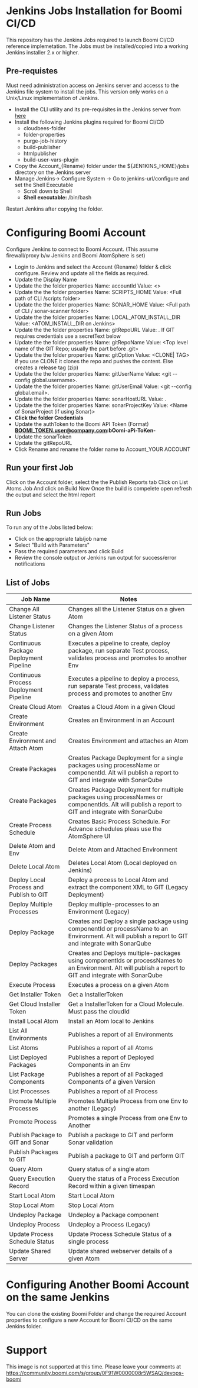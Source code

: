# Jenkins Jobs Installation for Boomi CI/CD

This repository has the Jenkins Jobs required to launch Boomi CI/CD reference implemetation. The Jobs must be installed/copied into a working Jenkins installer 2.x or higher. 
  
## Pre-requistes
Must need administration access on Jenkins server and accesss to the Jenkins file system to install the jobs. This version only works on a Unix/Linux implementation of Jenkins. 

  - Install the CLI utility and its pre-requisites in the Jenkins server from [here](https://github.com/OfficialBoomi/boomicicd-cli)
  - Install the following Jenkins plugins required for Boomi CI/CD
      - cloudbees-folder
      - folder-properties
      - purge-job-history 
      - build-publisher 
      - htmlpublisher 
      - build-user-vars-plugin
   - Copy the Account_{Rename} folder under the ${JEN1KINS_HOME}/jobs directory on the Jenkins server
   - Manage Jenkins-> Configure System -> Go to jenkins-url/configure and set the Shell Executable
      - Scroll down to Shell
      - **Shell executable:** /bin/bash

Restart Jenkins after copying the folder.

# Configuring Boomi Account 

Configure Jenkins to connect to Boomi Account. (This assume firewall/proxy b/w Jenkins and Boomi AtomSphere is set)
* Login to Jenkins and select the Account {Rename} folder & click configure. Review and update all the fields as required.
* Update the Display Name
* Update the the folder properties Name: accountId Value: <>
* Update the the folder properties Name: SCRIPTS_HOME Value: <Full path of CLI /scripts folder>
* Update the the folder properties Name: SONAR_HOME Value: <Full path of CLI / sonar-scanner folder>
* Update the the folder properties Name: LOCAL_ATOM_INSTALL_DIR Value: <ATOM_INSTALL_DIR on Jenkins>
* Update the the folder properties Name: gitRepoURL Value: <GIT Repo URL if using GIT>. If GIT requires credentials use a secretText below
* Update the the folder properties Name: gitRepoName Value: <Top level name of the GIT Repo; usually the part before .git>
* Update the the folder properties Name: gitOption Value: <CLONE| TAG> if you use CLONE it clones the repo and pushes the content. Else creates a release tag (zip)
* Update the the folder properties Name: gitUserName Value: <git --config global.username>. 
* Update the the folder properties Name: gitUserEmail Value: <git --config global.email>. 
* Update the the folder properties Name: sonarHostURL Value: <GIT Repo URL if using GIT>. 
* Update the the folder properties Name: sonarProjectKey Value: <Name of SonarProject (if using Sonar)>
* <b>Click the folder Credentials</b>
* Update the authToken to the Boomi API Token (Format) <b>BOOMI_TOKEN.user@company.com:bOomi-aPi-ToKen-</b>
* Update the sonarToken
* Update the gitRepoURL<If the gitRepo has username and password>
* Click Rename and rename the folder name to Account_YOUR ACCOUNT

## Run your first Job
Click on the Account folder, select the the Publish Reports tab 
Click on List Atoms Job
And click on Build Now
Once the build is compelete open refresh the output and select the html report

## Run Jobs
To run any of the Jobs listed below:
- Click on the appropriate tab/job name
- Select "Build with Parameters"
- Pass the required parameters and click Build
- Review the console output or Jenkins run output for success/error notifications

## List of Jobs
|Job Name| Notes|
|------|-----|
|Change All Listener Status| Changes all the Listener Status on a given Atom |
|Change Listener Status| Changes the Listener Status of a process on a given Atom |
|Continuous Package Deployment Pipeline| Executes a pipeline to create, deploy package, run separate Test process, validates process and promotes to another Env |
|Continuous Process Deployment Pipeline| Executes a pipeline to deploy a process, run separate Test process, validates process and promotes to another Env |
|Create Cloud Atom| Creates a Cloud Atom in a given Cloud |
|Create Environment| Creates an Environment in an Account |
|Create Environment and Attach Atom| Creates Environment and attaches an Atom |
|Create Packages| Creates Package Deployment for a single packages using processName or componentId. Alt will publish a report to GIT and integrate with SonarQube |
|Create Packages| Creates Package Deployment for multiple packages using processNames or componentIds. Alt will publish a report to GIT and integrate with SonarQube |
|Create Process Schedule|Creates Basic Process Schedule. For Advance schedules pleas use the AtomSphere UI|
|Delete Atom and Env| Delete Atom and Attached Environment  |
|Delete Local Atom| Deletes Local Atom (Local deployed on Jenkins) |
|Deploy Local Process and Publish to GIT| Deploy a process to Local Atom and extract the component XML to GIT (Legacy Deployment) |
|Deploy Multiple Processes| Deploy multiple-processes to an Environment (Legacy)|
|Deploy Package| Creates and Deploy a single package using componentId or processName to an Environment. Alt will publish a report to GIT and integrate with SonarQube |
|Deploy Packages| Creates and Deploys multiple-packages using componentIds or processNames to an Environment. Alt will publish a report to GIT and integrate with SonarQube |
|Execute Process| Executes a process on a given Atom |
|Get Installer Token| Get a InstallerToken |
|Get Cloud Installer Token| Get a InstallerToken for a Cloud Molecule. Must pass the cloudId|
|Install Local Atom| Install an Atom local to Jenkins |
|List All Environments| Publishes a report of all Environments |
|List Atoms| Publishes a report of all Atoms |
|List Deployed Packages| Publishes a report of Deployed Components in an Env |
|List Package Components| Publishes a report of all Packaged Components of a given Version |
|List Processes| Publishes a report of all Process |
|Promote Multiple Processes| Promotes Multiple Process from one Env to another (Legacy)  |
|Promote Process| Promotes a single Process from one Env to Another |
|Publish Package to GIT and Sonar| Publish a package to GIT and perform Sonar validation |
|Publish Packages to GIT| Publish a package to GIT and perform GIT |
|Query Atom| Query status of a single atom |
|Query Execution Record| Query the status of a Process Execution Record within a given timespan |
|Start Local Atom | Start Local Atom | 
|Stop Local Atom |Stop Local Atom |
|Undeploy Package | Undeploy a Package component |
|Undeploy Process | Undeploy a Process (Legacy) |
|Update Process Schedule Status |Update Process Schedule Status of a single process |
|Update Shared Server |Update shared webserver details of a given Atom |

# Configuring Another Boomi Account on the same Jenkins
You can clone the existing Boomi Folder and change the required Account properties to configure a new Account for Boomi CI/CD on the same Jenkins folder.

# Support
This image is not supported at this time. Please leave your comments at https://community.boomi.com/s/group/0F91W0000008r5WSAQ/devops-boomi
